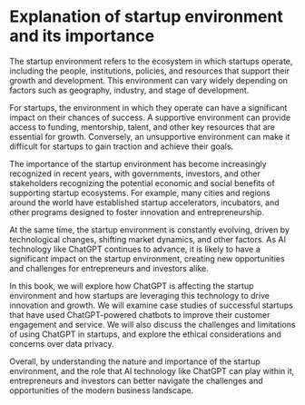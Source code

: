 Explanation of startup environment and its importance
===================================================================

The startup environment refers to the ecosystem in which startups operate, including the people, institutions, policies, and resources that support their growth and development. This environment can vary widely depending on factors such as geography, industry, and stage of development.

For startups, the environment in which they operate can have a significant impact on their chances of success. A supportive environment can provide access to funding, mentorship, talent, and other key resources that are essential for growth. Conversely, an unsupportive environment can make it difficult for startups to gain traction and achieve their goals.

The importance of the startup environment has become increasingly recognized in recent years, with governments, investors, and other stakeholders recognizing the potential economic and social benefits of supporting startup ecosystems. For example, many cities and regions around the world have established startup accelerators, incubators, and other programs designed to foster innovation and entrepreneurship.

At the same time, the startup environment is constantly evolving, driven by technological changes, shifting market dynamics, and other factors. As AI technology like ChatGPT continues to advance, it is likely to have a significant impact on the startup environment, creating new opportunities and challenges for entrepreneurs and investors alike.

In this book, we will explore how ChatGPT is affecting the startup environment and how startups are leveraging this technology to drive innovation and growth. We will examine case studies of successful startups that have used ChatGPT-powered chatbots to improve their customer engagement and service. We will also discuss the challenges and limitations of using ChatGPT in startups, and explore the ethical considerations and concerns over data privacy.

Overall, by understanding the nature and importance of the startup environment, and the role that AI technology like ChatGPT can play within it, entrepreneurs and investors can better navigate the challenges and opportunities of the modern business landscape.
